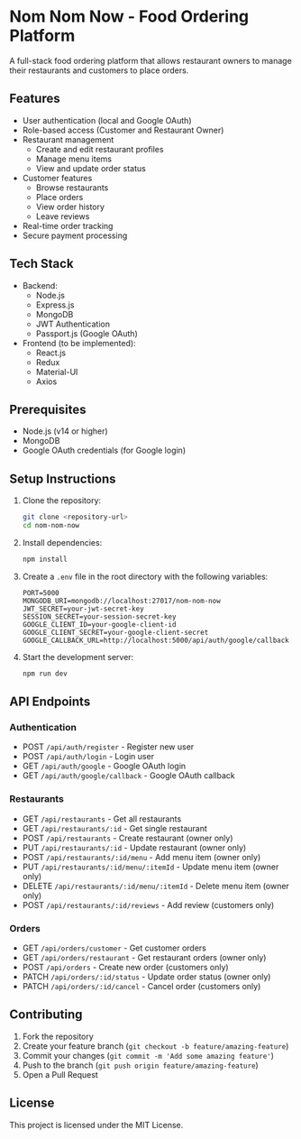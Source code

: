 # Nom Nom Now - Food Ordering Platform

A full-stack food ordering platform that allows restaurant owners to manage their restaurants and customers to place orders.

## Features

- User authentication (local and Google OAuth)
- Role-based access (Customer and Restaurant Owner)
- Restaurant management
  - Create and edit restaurant profiles
  - Manage menu items
  - View and update order status
- Customer features
  - Browse restaurants
  - Place orders
  - View order history
  - Leave reviews
- Real-time order tracking
- Secure payment processing

## Tech Stack

- Backend:
  - Node.js
  - Express.js
  - MongoDB
  - JWT Authentication
  - Passport.js (Google OAuth)
- Frontend (to be implemented):
  - React.js
  - Redux
  - Material-UI
  - Axios

## Prerequisites

- Node.js (v14 or higher)
- MongoDB
- Google OAuth credentials (for Google login)

## Setup Instructions

1. Clone the repository:
   ```bash
   git clone <repository-url>
   cd nom-nom-now
   ```

2. Install dependencies:
   ```bash
   npm install
   ```

3. Create a `.env` file in the root directory with the following variables:
   ```
   PORT=5000
   MONGODB_URI=mongodb://localhost:27017/nom-nom-now
   JWT_SECRET=your-jwt-secret-key
   SESSION_SECRET=your-session-secret-key
   GOOGLE_CLIENT_ID=your-google-client-id
   GOOGLE_CLIENT_SECRET=your-google-client-secret
   GOOGLE_CALLBACK_URL=http://localhost:5000/api/auth/google/callback
   ```

4. Start the development server:
   ```bash
   npm run dev
   ```

## API Endpoints

### Authentication
- POST `/api/auth/register` - Register new user
- POST `/api/auth/login` - Login user
- GET `/api/auth/google` - Google OAuth login
- GET `/api/auth/google/callback` - Google OAuth callback

### Restaurants
- GET `/api/restaurants` - Get all restaurants
- GET `/api/restaurants/:id` - Get single restaurant
- POST `/api/restaurants` - Create restaurant (owner only)
- PUT `/api/restaurants/:id` - Update restaurant (owner only)
- POST `/api/restaurants/:id/menu` - Add menu item (owner only)
- PUT `/api/restaurants/:id/menu/:itemId` - Update menu item (owner only)
- DELETE `/api/restaurants/:id/menu/:itemId` - Delete menu item (owner only)
- POST `/api/restaurants/:id/reviews` - Add review (customers only)

### Orders
- GET `/api/orders/customer` - Get customer orders
- GET `/api/orders/restaurant` - Get restaurant orders (owner only)
- POST `/api/orders` - Create new order (customers only)
- PATCH `/api/orders/:id/status` - Update order status (owner only)
- PATCH `/api/orders/:id/cancel` - Cancel order (customers only)

## Contributing

1. Fork the repository
2. Create your feature branch (`git checkout -b feature/amazing-feature`)
3. Commit your changes (`git commit -m 'Add some amazing feature'`)
4. Push to the branch (`git push origin feature/amazing-feature`)
5. Open a Pull Request

## License

This project is licensed under the MIT License. 